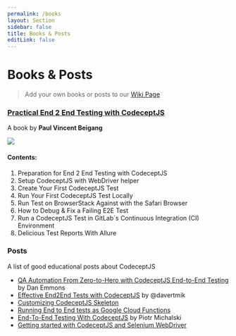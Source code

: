 ```yaml
---
permalink: /books
layout: Section
sidebar: false
title: Books & Posts
editLink: false
---
```


# Books & Posts
> Add your own books or posts to our [Wiki Page](https://github.com/codeceptjs/CodeceptJS/wiki/Books-&-Posts)
### [Practical End 2 End Testing with CodeceptJS](https://leanpub.com/codeceptjs/)

A book by **Paul Vincent Beigang**

[![](https://user-images.githubusercontent.com/220264/58870454-e2e8ce80-86c8-11e9-868e-7deefdde47ce.png)](https://leanpub.com/codeceptjs/)

#### Contents:

1. Preparation for End 2 End Testing with CodeceptJS
1. Setup CodeceptJS with WebDriver helper
1. Create Your First CodeceptJS Test
1. Run Your First CodeceptJS Test Locally
1. Run Test on BrowserStack Against with the Safari Browser
1. How to Debug & Fix a Failing E2E Test
1. Run a CodeceptJS Test in GitLab´s Continuous Integration (CI) Environment
1. Delicious Test Reports With Allure

### Posts

A list of good educational posts about CodeceptJS

* [QA Automation From Zero-to-Hero with CodeceptJS End-to-End Testing](https://medium.com/@dan.ryan.emmons/qa-automation-from-zero-to-hero-with-codeceptjs-end-to-end-testing-719db9d6ff5c) by Dan Emmons
* [Effective End2End Tests with CodeceptJS](https://hackernoon.com/effective-end-2-end-testing-in-javascript-with-codeceptjs-37c8d7d6a928) by @davertmik
* [Customizing CodeceptJS Skeleton](https://medium.com/@successivetech/codeceptjs-skeleton-9ba86d3b45ec)
* [Running End to End tests as Google Cloud Functions](https://hackernoon.com/running-end-to-end-tests-as-google-cloud-functions-f5e34ffc3984)
* [End-To-End Testing With CodeceptJS](https://www.monterail.com/blog/end-to-end-testing-with-codeceptjs) by Piotr Michalski
* [Getting started with CodeceptJS and Selenium WebDriver](https://medium.com/@garrettvorce/getting-started-with-selenium-and-codeceptjs-c0698e8df677)
